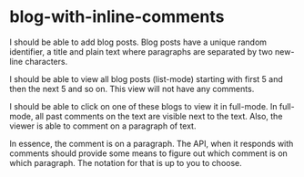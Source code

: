 # blog-with-inline-comments
  I should be able to add blog posts. Blog posts have a unique random identifier, a title and plain text where paragraphs are separated by two new-line characters. 
  
  I should be able to view all blog posts (list-mode) starting with first 5 and then the next 5 and so on. This view will not have any comments.
  
  I should be able to click on one of these blogs to view it in full-mode. In full-mode, all past comments on the text are visible next to the text. Also, the viewer is able to comment on a paragraph of text. 
  
  In essence, the comment is on a paragraph. The API, when it responds with comments should provide some means to figure out which comment is on which paragraph. The notation for that is up to you to choose.
